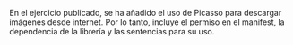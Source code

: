 En  el ejercicio publicado, se ha añadido el uso de Picasso para descargar imágenes desde internet. 
Por lo tanto, incluye el permiso en el manifest, la dependencia de la librería y las sentencias para su uso.
